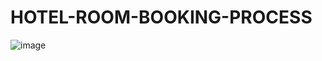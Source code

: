 # HOTEL-ROOM-BOOKING-PROCESS

![image](https://github.com/user-attachments/assets/eb2b5432-f029-4ca7-babc-867f3ea5ef7e)

